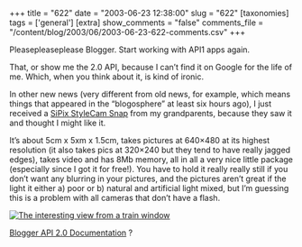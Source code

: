 +++
title = "622"
date = "2003-06-23 12:38:00"
slug = "622"
[taxonomies]
tags = ['general']
[extra]
show_comments = "false"
comments_file = "/content/blog/2003/06/2003-06-23-622-comments.csv"
+++

Pleasepleaseplease Blogger. Start working with API1 apps again.

That, or show me the 2.0 API, because I can’t find it on Google for the life of me. Which, when you think about it, is kind of ironic.

In other new news (very different from old news, for example, which means things that appeared in the “blogosphere” at least six hours ago), I just received a [SiPix StyleCam Snap](http://www.amazon.com/exec/obidos/tg/detail/-/B00007L18X/002-9086433-2135216?vi=glance) from my grandparents, because they saw it and thought I might like it.

It’s about 5cm x 5xm x 1.5cm, takes pictures at 640×480 at its highest resolution (it also takes pics at 320×240 but they tend to have really jagged edges), takes video and has 8Mb memory, all in all a very nice little package (especially since I got it for free!). You have to hold it really really still if you don’t want any blurring in your pictures, and the pictures aren’t great if the light it either a) poor or b) natural and artificial light mixed, but I’m guessing this is a problem with all cameras that don’t have a flash.

[![The interesting view from a train window](http://jabbernet.org/2003-06-23-train_from_leeds_t.jpg)](http://jabbernet.org/2003-06-23-train_from_leeds.jpg)

[Blogger API 2.0 Documentation](http://www.blogger.com/developers/api/documentation20.html) ?
